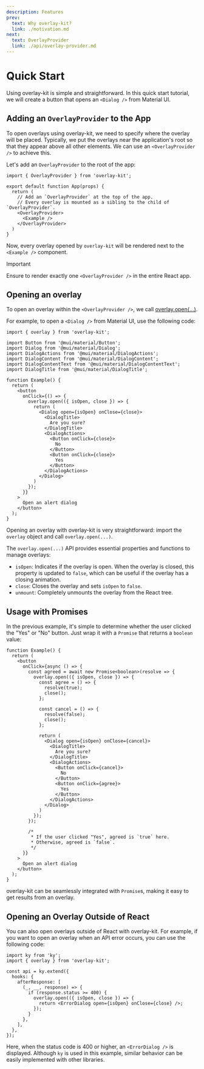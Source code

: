 ```yaml
---
description: Features
prev:
  text: Why overlay-kit?
  link: ./motivation.md
next:
  text: OverlayProvider
  link: ./api/overlay-provider.md
---
```


# Quick Start

Using overlay-kit is simple and straightforward. In this quick start tutorial, we will create a button that opens an `<Dialog />` from Material UI.

## Adding an `OverlayProvider` to the App

To open overlays using overlay-kit, we need to specify where the overlay will be placed. Typically, we put the overlays near the application's root so that they appear above all other elements. We can use an `<OverlayProvider />` to achieve this.

Let's add an `OverlayProvider` to the root of the app:

```tsx{1,7,9}
import { OverlayProvider } from 'overlay-kit';

export default function App(props) {
  return (
    // Add an `OverlayProvider` at the top of the app.
    // Every overlay is mounted as a sibling to the child of `OverlayProvider`.
    <OverlayProvider>
      <Example />
    </OverlayProvider>
  )
}
```

Now, every overlay opened by `overlay-kit` will be rendered next to the `<Example />` component.

> [!IMPORTANT]
> Ensure to render exactly one `<OverlayProvider />` in the entire React app.

## Opening an overlay

To open an overlay within the `<OverlayProvider />`, we call [overlay.open(...)](./api/overlay.md).

For example, to open a `<Dialog />` from Material UI, use the following code:

```tsx{1,14-30}
import { overlay } from 'overlay-kit';

import Button from '@mui/material/Button';
import Dialog from '@mui/material/Dialog';
import DialogActions from '@mui/material/DialogActions';
import DialogContent from '@mui/material/DialogContent';
import DialogContentText from '@mui/material/DialogContentText';
import DialogTitle from '@mui/material/DialogTitle';

function Example() {
  return (
    <button
      onClick={() => {
        overlay.open(({ isOpen, close }) => {
          return (
            <Dialog open={isOpen} onClose={close}>
              <DialogTitle>
                Are you sure?
              </DialogTitle>
              <DialogActions>
                <Button onClick={close}>
                  No
                </Button>
                <Button onClick={close}>
                  Yes
                </Button>
              </DialogActions>
            </Dialog>
          )
        });
      }}
    >
      Open an alert dialog
    </button>
  );
}
```

Opening an overlay with overlay-kit is very straightforward: import the `overlay` object and call `overlay.open(...)`.

The `overlay.open(...)` API provides essential properties and functions to manage overlays:

- `isOpen`: Indicates if the overlay is open. When the overlay is closed, this property is updated to `false`, which can be useful if the overlay has a closing animation.
- `close`: Closes the overlay and sets `isOpen` to `false`.
- `unmount`: Completely unmounts the overlay from the React tree.

## Usage with Promises

In the previous example, it's simple to determine whether the user clicked the "Yes" or "No" button. Just wrap it with a `Promise` that returns a `boolean` value:

```tsx{5,7-10,12-15,35-38}
function Example() {
  return (
    <button
      onClick={async () => {
        const agreed = await new Promise<boolean>(resolve => {
          overlay.open(({ isOpen, close }) => {
            const agree = () => {
              resolve(true);
              close();
            };

            const cancel = () => {
              resolve(false);
              close();
            };

            return (
              <Dialog open={isOpen} onClose={cancel}>
                <DialogTitle>
                  Are you sure?
                </DialogTitle>
                <DialogActions>
                  <Button onClick={cancel}>
                    No
                  </Button>
                  <Button onClick={agree}>
                    Yes
                  </Button>
                </DialogActions>
              </Dialog>
            )
          });
        });

        /*
         * If the user clicked "Yes", agreed is `true` here.
         * Otherwise, agreed is `false`.
         */
      }}
    >
      Open an alert dialog
    </button>
  );
}
```

overlay-kit can be seamlessly integrated with `Promise`s, making it easy to get results from an overlay.

## Opening an Overlay Outside of React

You can also open overlays outside of React with overlay-kit. For example, if you want to open an overlay when an API error occurs, you can use the following code:

```tsx
import ky from 'ky';
import { overlay } from 'overlay-kit';

const api = ky.extend({
  hooks: {
    afterResponse: [
      (_, __, response) => {
        if (response.status >= 400) {
          overlay.open(({ isOpen, close }) => {
            return <ErrorDialog open={isOpen} onClose={close} />;
          });
        }
      },
    ],
  },
});
```

Here, when the status code is 400 or higher, an `<ErrorDialog />` is displayed. Although `ky` is used in this example, similar behavior can be easily implemented with other libraries.
